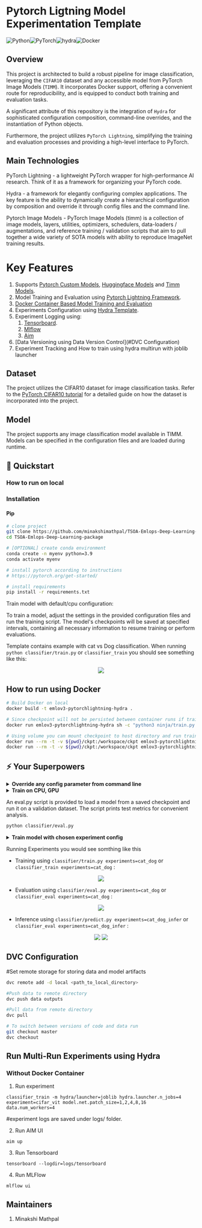 # Pytorch Ligtning Model Experimentation Template

![Python](https://img.shields.io/badge/python-3670A0?style=for-the-badge&logo=python&logoColor=ffdd54)![PyTorch](https://img.shields.io/badge/PyTorch-%23EE4C2C.svg?style=for-the-badge&logo=PyTorch&logoColor=white)![hydra](https://img.shields.io/badge/Config-Hydra_1.3-89b8cd)![Docker](https://img.shields.io/badge/docker-%230db7ed.svg?style=for-the-badge&logo=docker&logoColor=white)

## Overview
This project is architected to build a robust pipeline for image classification, leveraging the `CIFAR10` dataset and any accessible model from PyTorch Image Models (`TIMM`). It incorporates Docker support, offering a convenient route for reproducibility, and is equipped to conduct both training and evaluation tasks.

A significant attribute of this repository is the integration of `Hydra` for sophisticated configuration composition, command-line overrides, and the instantiation of Python objects. 

Furthermore, the project utilizes `PyTorch Lightning`, simplifying the training and evaluation processes and providing a high-level interface to PyTorch.

## Main Technologies
PyTorch Lightning - a lightweight PyTorch wrapper for high-performance AI research. Think of it as a framework for organizing your PyTorch code.

Hydra - a framework for elegantly configuring complex applications. The key feature is the ability to dynamically create a hierarchical configuration by composition and override it through config files and the command line.

Pytorch Image Models - PyTorch Image Models (timm) is a collection of image models, layers, utilities, optimizers, schedulers, data-loaders / augmentations, and reference training / validation scripts that aim to pull together a wide variety of SOTA models with ability to reproduce ImageNet training results.

# Key Features

1. Supports [Pytorch Custom Models](https://pytorch.org/vision/stable/models.html), [Huggingface Models](https://huggingface.co/models) and [Timm Models](https://github.com/huggingface/pytorch-image-models).
2. Model Training and Evaluation using [Pytorch Lightning Framework](https://lightning.ai/).
3. [Docker Container Based Model Training and Evaluation](https://github.com/u6yuvi/dl-package/tree/main#using-docker-containers)
3. Experiments Configuration using [Hydra Template](https://hydra.cc/).
4. Experiment Logging using:
    1. [Tensorboard](https://www.tensorflow.org/tensorboard/get_started).
    2. [Mlflow](https://github.com/mlflow/mlflow/)
    3. [Aim](https://github.com/aimhubio/aim)
5. [Data Versioning using Data Version Control](#DVC Configuration)
6. Experiment Tracking and How to train using hydra multirun with joblib launcher

## Dataset

The project utilizes the CIFAR10 dataset for image classification tasks. Refer to the [PyTorch CIFAR10 tutorial](https://pytorch.org/tutorials/beginner/blitz/cifar10_tutorial.html) for a detailed guide on how the dataset is incorporated into the project.

## Model

The project supports any image classification model available in TIMM. Models can be specified in the configuration files and are loaded during runtime.


## 🚀  Quickstart

### How to run on local

### Installation

#### Pip

```bash
# clone project
git clone https://github.com/minakshimathpal/TSOA-Emlops-Deep-Learning-package
cd TSOA-Emlops-Deep-Learning-package

# [OPTIONAL] create conda environment
conda create -n myenv python=3.9
conda activate myenv

# install pytorch according to instructions
# https://pytorch.org/get-started/

# install requirements
pip install -r requirements.txt
```
Train model with default/cpu configuration:

To train a model, adjust the settings in the provided configuration files and run the training script. The model's checkpoints will be saved at specified intervals, containing all necessary information to resume training or perform evaluations.

Template contains example with cat vs Dog  classification.
When running ```python classifier/train.py``` or ```classifier_train``` you should see something like this:
<div align="center">

![](https://github.com/minakshimathpal/TSOA-Emlops-Deep-Learning-package/blob/main/artifacts/terminal.png)

</div>

## How to run using Docker

```bash
# Build Docker on local
docker build -t emlov3-pytorchlightning-hydra .

# Since checkpoint will not be persisted between container runs if train and eval are run separately, use below command to run together. 
docker run emlov3-pytorchlightning-hydra sh -c "python3 ninja/train.py && python3 ninja/eval.py"

# Using volume you can mount checkpoint to host directory and run train and eval separately.
docker run --rm -t -v ${pwd}/ckpt:/workspace/ckpt emlov3-pytorchlightning-hydra python classifier/train.py
docker run --rm -t -v ${pwd}/ckpt:/workspace/ckpt emlov3-pytorchlightning-hydra python classifier/eval.py
```

## ⚡  Your Superpowers

<details>
<summary><b>Override any config parameter from command line</b></summary>

```bash
python classifier/train.py trainer.max_epochs=20 model.optimizer.lr=1e-4
```

> **Note**: You can also add new parameters with `+` sign.

```bash
python train.py +model.new_param="owo"
```
</details>

<details>
<summary><b>Train on CPU, GPU</b></summary>

```bash
# train on CPU
python classifier/train.py trainer=cpu
python classifier/eval.py

# You can override any parameter from command line like this
python classifier/train.py trainer.max_epochs=20 data.batch_size=64

# train on 1 GPU
python classifier/train.py trainer=gpu
```
</details>

An eval.py script is provided to load a model from a saved checkpoint and run it on a validation dataset. The script prints test metrics for convenient analysis.
```bash
python classifier/eval.py
```

<details>
<summary><b>Train model with chosen experiment config</b></summary>

To Run Experiments using Hydra
1. Create an experiment hydra file overiding train.yaml file
2. Run training and evaluation with experiment config

```bash
# If "experiment : null added in the train.yaml, the respective experiment.yaml(for eg cat_dog here) will overide the configuration
# If package is install with setup.py in dev mode use following
classifier_train experiment=cat_dog trainer.max_epochs=1 datamodule.batch_size=64

# If packages are installed with requirements file then use
python classifier/train.py experiment=cat_dog trainer.max_epochs=1 datamodule.batch_size=64

# If "experiment:null" not added in train.yaml.Override the train.yaml using
classifier_train +experiment=cat_dog trainer.max_epochs=1 datamodule.batch_size=64
or
python classifier/train.py +experiment=cat_dog trainer.max_epochs=1 datamodule.batch_size=64
```    
3. Run Evaluation using experiment config
```bash
classifier_eval experiment=cat_dog
```
4. Run Prediction/prediction using experiment config
```bash
# If installed in dev mode, run infer with 
# experiment/cat_dog_infer.yaml using
classifier_predict experiment=cat_dog_infer test_path=.data/PetImages_split/test/Cat/15.jpg

# If installed using requirements.txt, use
python classifier/infer.py experiment=cat_dog_infer test_path=./data/PetImages_split/test/Cat/15.jpg
```

> **Note**: Experiment configs are placed in [configs/experiments/](configs/experiments/).
</details>

Running Experiments you would see somthing like this 
- Training using  ```classifier/train.py experiments=cat_dog```  or  ```classifier_train experiments=cat_dog``` :
<div align="center">

![](https://github.com/minakshimathpal/TSOA-Emlops-Deep-Learning-package/blob/main/artifacts/terminal.png)

</div>

- Evaluation using  ```classifier/eval.py experiments=cat_dog``` or ```classifier_eval experiments=cat_dog``` :
<div align="center">

![](https://github.com/minakshimathpal/TSOA-Emlops-Deep-Learning-package/blob/main/artifacts/terminal.png)

</div>

</div>

- Inference using  ```classifier/predict.py experiments=cat_dog_infer``` or ```classifier_eval experiments=cat_dog_infer``` :
<div align="center">

![](https://github.com/minakshimathpal/TSOA-Emlops-Deep-Learning-package/blob/main/artifacts/inference_vit_cat_dog_experiment.PNG)
![](https://github.com/minakshimathpal/TSOA-Emlops-Deep-Learning-package/blob/main/artifacts/prediction_cat_dog_experiment.PNG)

</div>

## DVC Configuration
#Set remote storage for storing data and model artifacts
```bash
dvc remote add -d local <path_to_local_directory>

#Push data to remote directory
dvc push data outputs

#Pull data from remote directory
dvc pull

# To switch between versions of code and data run
git checkout master
dvc checkout
```

## Run Multi-Run Experiments using Hydra 
### Without Docker Container
1. Run experiment
```
classifier_train -m hydra/launcher=joblib hydra.launcher.n_jobs=4 experiment=cifar_vit model.net.patch_size=1,2,4,8,16 data.num_workers=4
```
#experiment logs are saved under logs/ folder.

2. Run AIM UI
```
aim up
```
3. Run Tensorboard
```
tensorboard --logdir=logs/tensorboard
```
4. Run MLFlow
```
mlflow ui
```
## Maintainers
  1. Minakshi Mathpal
  
